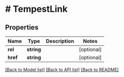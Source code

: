 # # TempestLink

## Properties

Name | Type | Description | Notes
------------ | ------------- | ------------- | -------------
**rel** | **string** |  | [optional]
**href** | **string** |  | [optional]

[[Back to Model list]](../../README.md#models) [[Back to API list]](../../README.md#endpoints) [[Back to README]](../../README.md)
